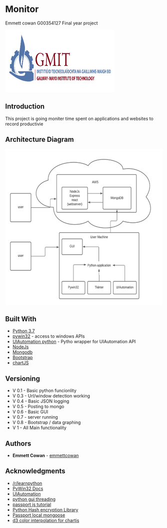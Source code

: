 # Monitor
Emmett cowan G00354127 Final year project

<img width="350" height="200" src="./pictures/gmit.jpg">

## Introduction
This project is going moniter time spent on applications and websites to record productivie 



## Architecture Diagram

<img width="600" height="500" src="./pictures/arch diagramv3.png">

## Built With

* [Python 3.7](https://www.python.org/)
* [pywin32](https://github.com/mhammond/pywin32) - access to windows APIs
* [UIAutomation python](https://github.com/yinkaisheng/Python-UIAutomation-for-Windows) - Pytho  wrapper for UIAutomation API
* [NodeJs](https://nodejs.org/en/)
* [Mongodb](https://www.mongodb.com/3)
* [Bootstrap](https://getbootstrap.com/)
* [chartJS](https://www.chartjs.org/)

## Versioning

* V 0.1  - Basic python funcionlity
* V 0.3  - Url/window detection working  
* V 0.4  - Basic JSON logging
* V 0.5  - Posting to mongo
* V 0.6  - Basic GUI
* V 0.7  - server running 
* V 0.8  - Bootstrap / data graphing
* V 1    - All Main functionality  

## Authors

* **Emmett Cowan** - [emmettcowan](https://github.com/emmettcowan)

## Acknowledgments

* [/r/learnpython](https://www.reddit.com/r/learnpython/)  
* [PyWin32 Docs](http://timgolden.me.uk/pywin32-docs/contents.html)  
* [UIAutomation](https://github.com/yinkaisheng/Python-UIAutomation-for-Windows)  
* [python gui threading](https://stackoverflow.com/questions/53794930/starting-and-stopping-a-thread-from-a-gui)
* [passport js tutorial](https://www.sitepoint.com/local-authentication-using-passport-node-js/)
* [Python Hash encryption Library](https://docs.python.org/3/library/hashlib.html)
* [Passport local mongoose](https://www.npmjs.com/package/passport-local-mongoose)
* [d3 color interpolation for chartjs](https://codenebula.io/javascript/frontend/dataviz/2019/04/18/automatically-generate-chart-colors-with-chart-js-d3s-color-scales/)
